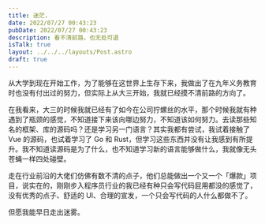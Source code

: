 ```yaml
---
title: 迷茫，
date: 2022/07/27 00:43:23
pubDate: 2022/07/27 00:43:23
description: 看不清前路，也无处可退
isTalk: true
layout: ../../../layouts/Post.astro
draft: true
---
```


从大学到现在开始工作，为了能够在这世界上生存下来，我做出了在九年义务教育时也没有付出过的努力，但实际上从大三开始，我就已经摸不清前路的方向了。

在我看来，大三的时候我就已经有了如今在公司拧螺丝的水平，那个时候我就有种遇到了瓶颈的感觉，不知道接下来该向哪边努力，不知道该如何努力。去读那些知名的框架、库的源码吗？还是学习另一门语言？其实我都有尝试，我试着接触了 Vue 的源码，也试着学习了 Go 和 Rust，但学习这些东西并没有让我感到有所提升。我不知道读源码是为了什么，也不知道学习新的语言能够做什么，我就像无头苍蝇一样四处碰壁。

走在行业前沿的大佬们仿佛有数不清的点子，他们总能做出一个又一个「爆款」项目，说实在的，刚刚步入程序员行业的我已经有种只会写代码屁用都没的感觉了，没有优秀的点子、舒适的 UI、合理的宣发，一个只会写代码的人什么都做不了。

但愿我能早日走出迷雾。
